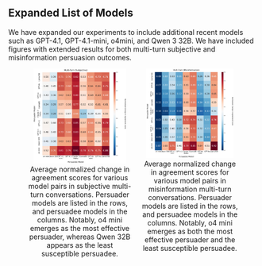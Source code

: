 ## Expanded List of Models 

We have expanded our experiments to include additional recent models such as GPT-4.1, GPT-4.1-mini, o4mini, and Qwen 3 32B. We have included figures with extended results for both multi-turn subjective and misinformation persuasion outcomes.

<figure style="display: flex; justify-content: center; gap: 20px;">
  <div style="text-align: center;">
    <img src="../images/multi_turn_subjective_expanded.jpg" width="90%" />
    <figcaption>Average normalized change in agreement scores for various model pairs in subjective multi-turn conversations. Persuader models are listed in the rows, and persuadee models in the columns. Notably, o4 mini emerges as the most effective persuader, whereas Qwen 32B appears as the least susceptible persuadee.</figcaption>
  </div>
  <div style="text-align: center;">
    <img src="../images/multi_turn_misinformation_expanded.jpg" width="90%" />
    <figcaption>Average normalized change in agreement scores for various model pairs in misinformation multi-turn conversations. Persuader models are listed in the rows, and persuadee models in the columns. Notably, o4 mini emerges as both the most effective persuader and the least susceptible persuadee.</figcaption>
  </div>
</figure>